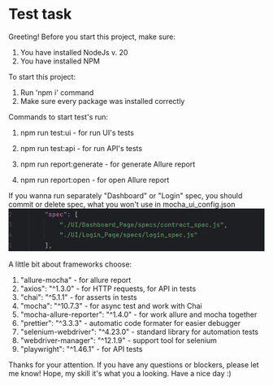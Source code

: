 # Test task
Greeting! 
Before you start this project, make sure:
1) You have installed NodeJs v. 20
2) You have installed NPM

To start this project:
1) Run 'npm i' command
2) Make sure every package was installed correctly

Commands to start test's run:
1) npm run test:ui - for run UI's tests
3) npm run test:api - for run API's tests

4) npm run report:generate - for generate Allure report
5) npm run report:open - for open Allure report 

If you wanna run separately "Dashboard" or "Login" spec, you should commit or delete spec, what you won't use in mocha_ui_config.json
![img.png](img.png)

A little bit about frameworks choose:
1) "allure-mocha" - for allure report
2) "axios": "^1.3.0" - for HTTP requests, for API in tests
3) "chai": "^5.1.1" - for asserts in tests
4) "mocha": "^10.7.3" - for async test and work with Chai
5) "mocha-allure-reporter": "^1.4.0" - for work allure and mocha together
6) "prettier": "^3.3.3" - automatic code formater for easier debugger
7) "selenium-webdriver": "^4.23.0" - standard library for automation tests
8) "webdriver-manager": "^12.1.9" - support tool for selenium
9) "playwright": "^1.46.1" - for API tests

Thanks for your attention. If you have any questions or blockers, please let me know!
Hope, my skill it's what you a looking.
Have a nice day :)